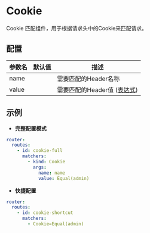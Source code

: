 # Cookie

Cookie 匹配组件，用于根据请求头中的Cookie来匹配请求。

## 配置

| 参数名   | 默认值 | 描述                                  |
|-------|-----|-------------------------------------|
| name  |     | 需要匹配的Header名称                       |
| value |     | 需要匹配的Header值 ([表达式](expression.md)) |

## 示例

- **完整配置模式**

```yaml
router:
  routes:
    - id: cookie-full
      matchers:
        - kind: Cookie
          args:
            name: name
            value: Equal(admin)
```

- **快捷配置**

```yaml
router:
  routes:
    - id: cookie-shortcut
      matchers:
        - Cookie=Equal(admin)
```